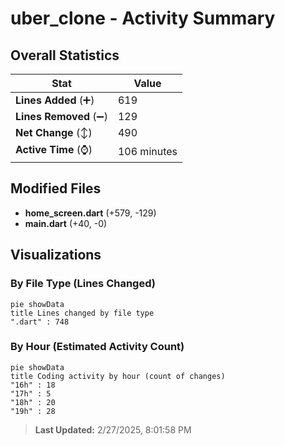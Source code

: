 # uber_clone - Activity Summary 

## Overall Statistics

| Stat                   | Value                                                             |
| ---------------------- | ----------------------------------------------------------------- |
| **Lines Added** (➕)   | 619                                          |
| **Lines Removed** (➖) | 129                                        |
| **Net Change** (↕)    | 490                |
| **Active Time** (⌚)   | 106 minutes |


## Modified Files
- **home_screen.dart** (+579, -129)
- **main.dart** (+40, -0)

## Visualizations

### By File Type (Lines Changed)

```mermaid
pie showData
title Lines changed by file type
".dart" : 748
```

### By Hour (Estimated Activity Count)

```mermaid
pie showData
title Coding activity by hour (count of changes)
"16h" : 18
"17h" : 5
"18h" : 20
"19h" : 28
```


> **Last Updated:** 2/27/2025, 8:01:58 PM